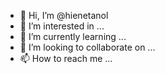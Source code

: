 - 👋 Hi, I’m @hienetanol
- 👀 I’m interested in ...
- 🌱 I’m currently learning ...
- 💞️ I’m looking to collaborate on ...
- 📫 How to reach me ...

<!---
hienetanol/hienetanol is a ✨ special ✨ repository because its `README.md` (this file) appears on your GitHub profile.
You can click the Preview link to take a look at your changes.
--->

